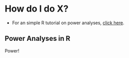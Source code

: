 <!-- https://github.com/pages-themes/minimal/blob/master/index.md?plain=1 -->
# How do I do X?
- For an simple R tutorial on power analyses, [click here](#power).

## <a name="power"></a> Power Analyses in R
Power!
